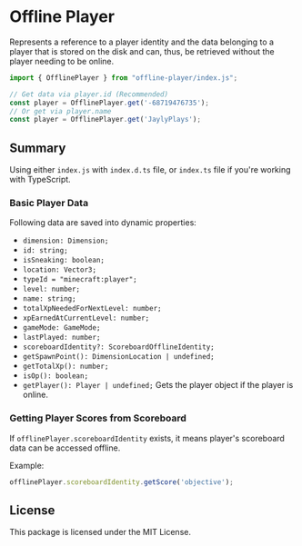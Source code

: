 # Offline Player

Represents a reference to a player identity and the data belonging to a player that is stored on the disk and can, thus, be retrieved without the player needing to be online.

```js
import { OfflinePlayer } from "offline-player/index.js";

// Get data via player.id (Recommended)
const player = OfflinePlayer.get('-68719476735');
// Or get via player.name
const player = OfflinePlayer.get('JaylyPlays');
```

## Summary

Using either `index.js` with `index.d.ts` file, or `index.ts` file if you're working with TypeScript.

### Basic Player Data

Following data are saved into dynamic properties:

- `dimension: Dimension;`
- `id: string;`
- `isSneaking: boolean;`
- `location: Vector3;`
- `typeId = "minecraft:player";`
- `level: number;`
- `name: string;`
- `totalXpNeededForNextLevel: number;`
- `xpEarnedAtCurrentLevel: number;`
- `gameMode: GameMode;`
- `lastPlayed: number;`
- `scoreboardIdentity?: ScoreboardOfflineIdentity;`
- `getSpawnPoint(): DimensionLocation | undefined;`
- `getTotalXp(): number;`
- `isOp(): boolean;`
- `getPlayer(): Player | undefined;` Gets the player object if the player is online.

### Getting Player Scores from Scoreboard

If `offlinePlayer.scoreboardIdentity` exists, it means player's scoreboard data can be accessed offline.

Example: 
```ts
offlinePlayer.scoreboardIdentity.getScore('objective');
```

## License

This package is licensed under the MIT License.
